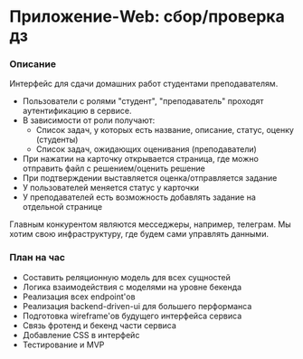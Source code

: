 # Приложение-Web: сбор/проверка дз

### Описание

Интерфейс для сдачи домашних работ студентами преподавателям.

- Пользователи с ролями "студент", "преподаватель" проходят аутентификацию в сервисе.
- В зависимости от роли получают:
  - Список задач, у которых есть название, описание, статус, оценку (студенты)
  - Список задач, ожидающих оценивания (преподаватели)
- При нажатии на карточку открывается страница, где можно отправить файл с решением/оценить решение
- При подтверждении выставляется оценка/отправляется задание
- У пользователей меняется статус у карточки
- У преподавателей есть возможность добавлять задание на отдельной странице

Главным конкурентом являются месседжеры, например, телеграм. Мы хотим свою инфраструктуру, где будем сами управлять данными.

### План на час

- Составить реляционную модель для всех сущностей
- Логика взаимодействия с моделями на уровне бекенда
- Реализация всех endpoint'ов
- Реализация backend-driven-ui для большего перформанса
- Подготовка wireframe'ов будущего интерфейса сервиса
- Связь фротенд и бекенд части сервиса
- Добавление CSS в интерфейс
- Тестирование и MVP
